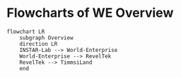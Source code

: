 # Flowcharts of WE Overview 

```mermaid
flowchart LR
    subgraph Overview
    direction LR
    INSTAR-Lab --> World-Enterprise
    World-Enterprise --> RevelTek
    RevelTek --> TimmsiLand
    end
```
